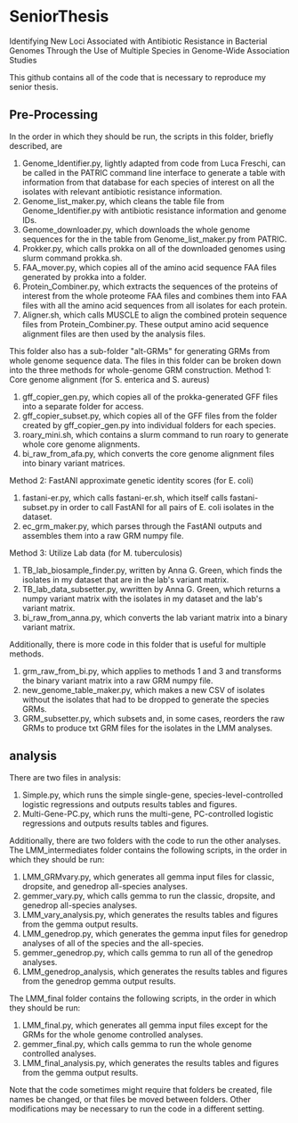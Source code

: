 # SeniorThesis
Identifying New Loci Associated with Antibiotic Resistance in Bacterial Genomes Through the Use of Multiple Species in Genome-Wide Association Studies

This github contains all of the code that is necessary to reproduce my senior thesis. 

## Pre-Processing

In the order in which they should be run, the scripts in this folder, briefly described, are
1) Genome_Identifier.py, lightly adapted from code from Luca Freschi, can be called in the PATRIC command line interface to generate a table with information from that database for each species of interest on all the isolates with relevant antibiotic resistance information. 
2) Genome_list_maker.py, which cleans the table file from Genome_Identifier.py with antibiotic resistance information and genome IDs. 
3) Genome_downloader.py, which downloads the whole genome sequences for the in the table from Genome_list_maker.py from PATRIC. 
4) Prokker.py, which calls prokka on all of the downloaded genomes using slurm command prokka.sh. 
5) FAA_mover.py, which copies all of the amino acid sequence FAA files generated by prokka into a folder. 
6) Protein_Combiner.py, which extracts the sequences of the proteins of interest from the whole proteome FAA files and combines them into FAA files with all the amino acid sequences from all isolates for each protein. 
7) Aligner.sh, which calls MUSCLE to align the combined protein sequence files from Protein_Combiner.py. 
These output amino acid sequence alignment files are then used by the analysis files. 

This folder also has a sub-folder "alt-GRMs" for generating GRMs from whole genome sequence data. The files in this folder can be broken down into the three methods for whole-genome GRM construction. 
Method 1: Core genome alignment (for S. enterica and S. aureus)
1) gff_copier_gen.py, which copies all of the prokka-generated GFF files into a separate folder for access. 
2) gff_copier_subset.py, which copies all of the GFF files from the folder created by gff_copier_gen.py into individual folders for each species. 
3) roary_mini.sh, which contains a slurm command to run roary to generate whole core genome alignments. 
4) bi_raw_from_afa.py, which converts the core genome alignment files into binary variant matrices. 

Method 2: FastANI approximate genetic identity scores (for E. coli)
1) fastani-er.py, which calls fastani-er.sh, which itself calls fastani-subset.py in order to call FastANI for all pairs of E. coli isolates in the dataset. 
2) ec_grm_maker.py, which parses through the FastANI outputs and assembles them into a raw GRM numpy file. 

Method 3: Utilize Lab data (for M. tuberculosis) 
1) TB_lab_biosample_finder.py, written by Anna G. Green, which finds the isolates in my dataset that are in the lab's variant matrix. 
2) TB_lab_data_subsetter.py, wwritten by Anna G. Green, which returns a numpy variant matrix with the isolates in my dataset and the lab's variant matrix. 
3) bi_raw_from_anna.py, which converts the lab variant matrix into a binary variant matrix. 

Additionally, there is more code in this folder that is useful for multiple methods. 
1) grm_raw_from_bi.py, which applies to methods 1 and 3 and transforms the binary variant matrix into a raw GRM numpy file. 
2) new_genome_table_maker.py, which makes a new CSV of isolates without the isolates that had to be dropped to generate the species GRMs. 
3) GRM_subsetter.py, which subsets and, in some cases, reorders the raw GRMs to produce txt GRM files for the isolates in the LMM analyses. 

## analysis

There are two files in analysis: 
1) Simple.py, which runs the simple single-gene, species-level-controlled logistic regressions and outputs results tables and figures. 
2) Multi-Gene-PC.py, which runs the multi-gene, PC-controlled logistic regressions and outputs results tables and figures. 

Additionally, there are two folders with the code to run the other analyses. 
The LMM_intermediates folder contains the following scripts, in the order in which they should be run: 
1) LMM_GRMvary.py, which generates all gemma input files for classic, dropsite, and genedrop all-species analyses. 
2) gemmer_vary.py, which calls gemma to run the classic, dropsite, and genedrop all-species analyses. 
3) LMM_vary_analysis.py, which generates the results tables and figures from the gemma output results. 
4) LMM_genedrop.py, which generates the gemma input files for genedrop analyses of all of the species and the all-species.
5) gemmer_genedrop.py, which calls gemma to run all of the genedrop analyses.  
6) LMM_genedrop_analysis, which generates the results tables and figures from the genedrop gemma output results. 

The LMM_final folder contains the following scripts, in the order in which they should be run: 
1) LMM_final.py, which generates all gemma input files except for the GRMs for the whole genome controlled analyses. 
2) gemmer_final.py, which calls gemma to run the whole genome controlled analyses. 
3) LMM_final_analysis.py, which generates the results tables and figures from the gemma output results. 

Note that the code sometimes might require that folders be created, file names be changed, or that files be moved between folders. Other modifications may be necessary to run the code in a different setting. 
